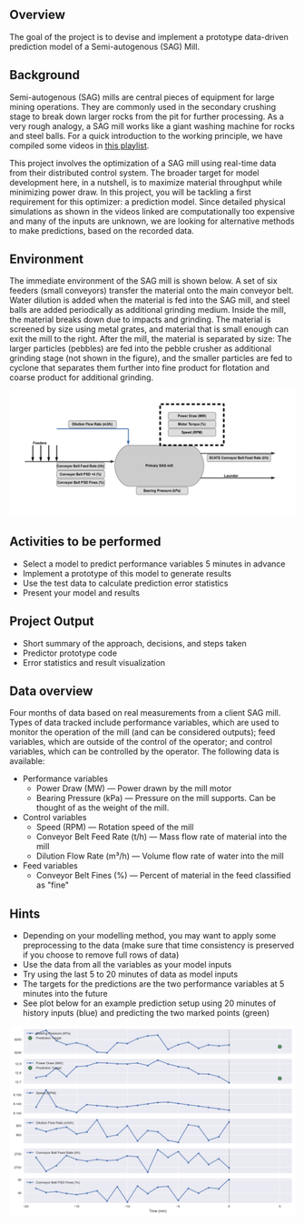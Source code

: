 ## Overview

The goal of the project is to devise and implement a prototype data-driven
prediction model of a Semi-autogenous (SAG) Mill.

## Background

Semi-autogenous (SAG) mills are central pieces of equipment for large mining
operations. They are commonly used in the secondary crushing stage to break
down larger rocks from the pit for further processing. As a very rough analogy,
a SAG mill works like a giant washing machine for rocks and steel balls. For
a quick introduction to the working principle, we have compiled some videos in
[this playlist](https://www.youtube.com/playlist?list=PLChAfAeM2Zma_5SHfw5jrT0KQAY2z0ne8).

This project involves the optimization of a SAG mill using real-time data from
their distributed control system. The broader target for model development
here, in a nutshell, is to maximize material throughput while minimizing power
draw. In this project, you will be tackling a first requirement for this
optimizer: a prediction model. Since detailed physical simulations as shown
in the videos linked are computationally too expensive and many of the inputs
are unknown, we are looking for alternative methods to make predictions, based
on the recorded data.

## Environment

The immediate environment of the SAG mill is shown below. A set of six feeders
(small conveyors) transfer the material onto the main conveyor belt. Water
dilution is added when the material is fed into the SAG mill, and steel balls
are added periodically as additional grinding medium. Inside the mill, the
material breaks down due to impacts and grinding. The material is screened by
size using metal grates, and material that is small enough can exit the mill to
the right. After the mill, the material is separated by size: The larger
particles (pebbles) are fed into the pebble crusher as additional grinding
stage (not shown in the figure), and the smaller particles are fed to cyclone
that separates them further into fine product for flotation and coarse product
for additional grinding.

![SAG Mill and measurements](sag-mill.png)

## Activities to be performed

-   Select a model to predict performance variables 5 minutes in advance
-   Implement a prototype of this model to generate results
-   Use the test data to calculate prediction error statistics 
-   Present your model and results

## Project Output

-   Short summary of the approach, decisions, and steps taken
-   Predictor prototype code
-   Error statistics and result visualization


## Data overview

Four months of data based on real measurements
from a client SAG mill. Types of data tracked include performance variables,
which are used to monitor the operation of the mill (and can be considered
outputs); feed variables, which are outside of the control of the operator; and
control variables, which can be controlled by the operator. The following data
is available:

-   Performance variables
    -   Power Draw (MW) — Power drawn by the mill motor
    -   Bearing Pressure (kPa) — Pressure on the mill supports. Can be
        thought of as the weight of the mill.
-   Control variables
    -   Speed (RPM) — Rotation speed of the mill
    -   Conveyor Belt Feed Rate (t/h) — Mass flow rate of material into the
        mill
    -   Dilution Flow Rate (m³/h) — Volume flow rate of water into the mill
-   Feed variables
    -   Conveyor Belt Fines (%) — Percent of material in the feed
        classified as "fine"


## Hints

- Depending on your modelling method, you may want to apply some preprocessing to the data (make sure that time consistency is preserved if you choose to remove full rows of data)
- Use the data from all the variables as your model inputs
- Try using the last 5 to 20 minutes of data as model inputs
- The targets for the predictions are the two performance variables at 5 minutes into the future
- See plot below for an example prediction setup using 20 minutes of history inputs (blue) and predicting the two marked points (green)

![Prediction Setup](prediction_setup.png)

